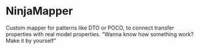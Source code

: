 # NinjaMapper
Custom mapper for patterns like DTO or POCO, to connect transfer properties with real model properties.
                          "Wanna know how something work? Make it by yourself"
